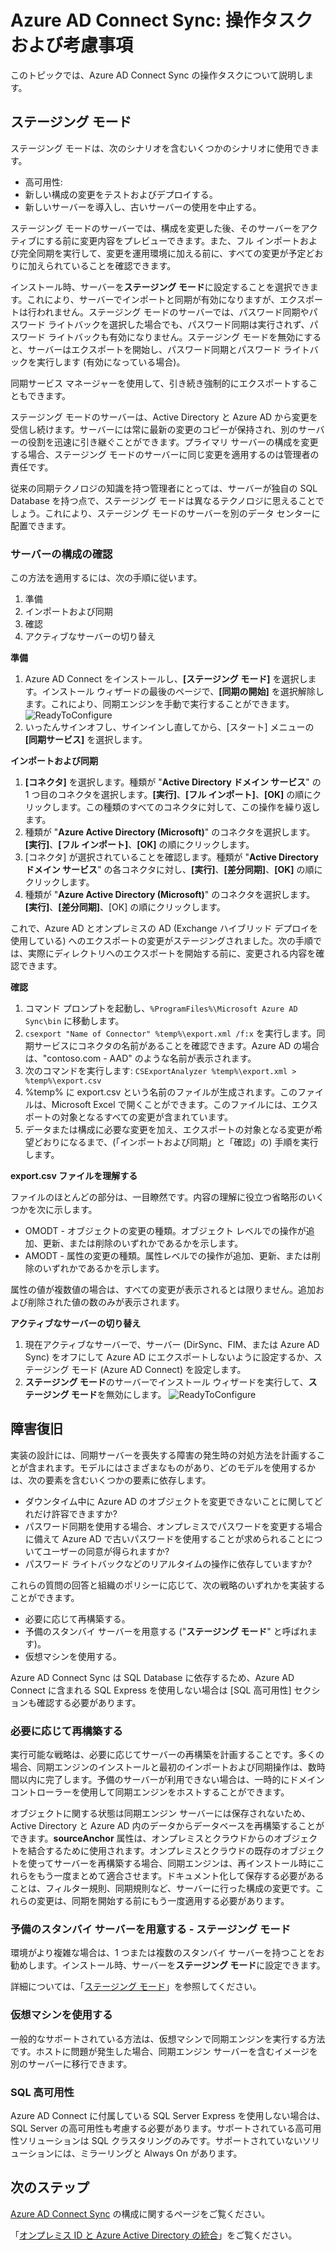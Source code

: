 <properties
   pageTitle="Azure AD Connect Sync: 操作タスクおよび考慮事項 | Microsoft Azure"
   description="このトピックでは、Azure AD Connect Sync の運用タスクと、このコンポーネントを操作するための準備方法について説明します。"
   services="active-directory"
   documentationCenter=""
   authors="AndKjell"
   manager="StevenPo"
   editor=""/>

<tags
   ms.service="active-directory"
   ms.devlang="na"
   ms.topic="article"
   ms.tgt_pltfrm="na"
   ms.workload="identity"
   ms.date="06/27/2016"
   ms.author="andkjell"/>

# Azure AD Connect Sync: 操作タスクおよび考慮事項
このトピックでは、Azure AD Connect Sync の操作タスクについて説明します。

## ステージング モード
ステージング モードは、次のシナリオを含むいくつかのシナリオに使用できます。

-	高可用性:
-	新しい構成の変更をテストおよびデプロイする。
-	新しいサーバーを導入し、古いサーバーの使用を中止する。

ステージング モードのサーバーでは、構成を変更した後、そのサーバーをアクティブにする前に変更内容をプレビューできます。また、フル インポートおよび完全同期を実行して、変更を運用環境に加える前に、すべての変更が予定どおりに加えられていることを確認できます。

インストール時、サーバーを**ステージング モード**に設定することを選択できます。これにより、サーバーでインポートと同期が有効になりますが、エクスポートは行われません。ステージング モードのサーバーでは、パスワード同期やパスワード ライトバックを選択した場合でも、パスワード同期は実行されず、パスワード ライトバックも有効になりません。ステージング モードを無効にすると、サーバーはエクスポートを開始し、パスワード同期とパスワード ライトバックを実行します (有効になっている場合)。

同期サービス マネージャーを使用して、引き続き強制的にエクスポートすることもできます。

ステージング モードのサーバーは、Active Directory と Azure AD から変更を受信し続けます。サーバーには常に最新の変更のコピーが保持され、別のサーバーの役割を迅速に引き継ぐことができます。プライマリ サーバーの構成を変更する場合、ステージング モードのサーバーに同じ変更を適用するのは管理者の責任です。

従来の同期テクノロジの知識を持つ管理者にとっては、サーバーが独自の SQL Database を持つ点で、ステージング モードは異なるテクノロジに思えることでしょう。これにより、ステージング モードのサーバーを別のデータ センターに配置できます。

### サーバーの構成の確認
この方法を適用するには、次の手順に従います。

1. 準備
2. インポートおよび同期
3. 確認
4. アクティブなサーバーの切り替え

**準備**

1. Azure AD Connect をインストールし、**[ステージング モード]** を選択します。インストール ウィザードの最後のページで、**[同期の開始]** を選択解除します。これにより、同期エンジンを手動で実行することができます。 ![ReadyToConfigure](./media/active-directory-aadconnectsync-operations/readytoconfigure.png)
2. いったんサインオフし、サインインし直してから、[スタート] メニューの **[同期サービス]** を選択します。

**インポートおよび同期**

1. **[コネクタ]** を選択します。種類が "**Active Directory ドメイン サービス**" の 1 つ目のコネクタを選択します。**[実行]**、**[フル インポート]**、**[OK]** の順にクリックします。この種類のすべてのコネクタに対して、この操作を繰り返します。
2. 種類が "**Azure Active Directory (Microsoft)**" のコネクタを選択します。**[実行]**、**[フル インポート]**、**[OK]** の順にクリックします。
3. [コネクタ] が選択されていることを確認します。種類が "**Active Directory ドメイン サービス**" の各コネクタに対し、**[実行]**、**[差分同期]**、**[OK]** の順にクリックします。
4. 種類が "**Azure Active Directory (Microsoft)**" のコネクタを選択します。**[実行]**、**[差分同期]**、[OK] の順にクリックします。

これで、Azure AD とオンプレミスの AD (Exchange ハイブリッド デプロイを使用している) へのエクスポートの変更がステージングされました。次の手順では、実際にディレクトリへのエクスポートを開始する前に、変更される内容を確認できます。

**確認**

1. コマンド プロンプトを起動し、`%ProgramFiles%\Microsoft Azure AD Sync\bin` に移動します。
2. `csexport "Name of Connector" %temp%\export.xml /f:x` を実行します。同期サービスにコネクタの名前があることを確認できます。Azure AD の場合は、"contoso.com - AAD" のような名前が表示されます。
3. 次のコマンドを実行します: `CSExportAnalyzer %temp%\export.xml > %temp%\export.csv`
4. %temp% に export.csv という名前のファイルが生成されます。このファイルは、Microsoft Excel で開くことができます。このファイルには、エクスポートの対象となるすべての変更が含まれています。
5. データまたは構成に必要な変更を加え、エクスポートの対象となる変更が希望どおりになるまで、(「インポートおよび同期」と「確認」の) 手順を実行します。

**export.csv ファイルを理解する**

ファイルのほとんどの部分は、一目瞭然です。内容の理解に役立つ省略形のいくつかを次に示します。

- OMODT - オブジェクトの変更の種類。オブジェクト レベルでの操作が追加、更新、または削除のいずれかであるかを示します。
- AMODT - 属性の変更の種類。属性レベルでの操作が追加、更新、または削除のいずれかであるかを示します。

属性の値が複数値の場合は、すべての変更が表示されるとは限りません。追加および削除された値の数のみが表示されます。

**アクティブなサーバーの切り替え**

1. 現在アクティブなサーバーで、サーバー (DirSync、FIM、または Azure AD Sync) をオフにして Azure AD にエクスポートしないように設定するか、ステージング モード (Azure AD Connect) を設定します。
2. **ステージング モード**のサーバーでインストール ウィザードを実行して、**ステージング モード**を無効にします。 ![ReadyToConfigure](./media/active-directory-aadconnectsync-operations/additionaltasks.png)

## 障害復旧
実装の設計には、同期サーバーを喪失する障害の発生時の対処方法を計画することが含まれます。モデルにはさまざまなものがあり、どのモデルを使用するかは、次の要素を含むいくつかの要素に依存します。

-	ダウンタイム中に Azure AD のオブジェクトを変更できないことに関してどれだけ許容できますか?
-	パスワード同期を使用する場合、オンプレミスでパスワードを変更する場合に備えて Azure AD で古いパスワードを使用することが求められることについてユーザーの同意が得られますか?
-	パスワード ライトバックなどのリアルタイムの操作に依存していますか?

これらの質問の回答と組織のポリシーに応じて、次の戦略のいずれかを実装することができます。

-	必要に応じて再構築する。
-	予備のスタンバイ サーバーを用意する ("**ステージング モード**" と呼ばれます)。
-	仮想マシンを使用する。

Azure AD Connect Sync は SQL Database に依存するため、Azure AD Connect に含まれる SQL Express を使用しない場合は [SQL 高可用性] セクションも確認する必要があります。

### 必要に応じて再構築する
実行可能な戦略は、必要に応じてサーバーの再構築を計画することです。多くの場合、同期エンジンのインストールと最初のインポートおよび同期操作は、数時間以内に完了します。予備のサーバーが利用できない場合は、一時的にドメイン コントローラーを使用して同期エンジンをホストすることができます。

オブジェクトに関する状態は同期エンジン サーバーには保存されないため、Active Directory と Azure AD 内のデータからデータベースを再構築することができます。**sourceAnchor** 属性は、オンプレミスとクラウドからのオブジェクトを結合するために使用されます。オンプレミスとクラウドの既存のオブジェクトを使ってサーバーを再構築する場合、同期エンジンは、再インストール時にこれらをもう一度まとめて適合させます。ドキュメント化して保存する必要があることは、フィルター規則、同期規則など、サーバーに行った構成の変更です。これらの変更は、同期を開始する前にもう一度適用する必要があります。

### 予備のスタンバイ サーバーを用意する - ステージング モード
環境がより複雑な場合は、1 つまたは複数のスタンバイ サーバーを持つことをお勧めします。インストール時、サーバーを**ステージング モード**に設定できます。

詳細については、「[ステージング モード](#staging-mode)」を参照してください。

### 仮想マシンを使用する
一般的なサポートされている方法は、仮想マシンで同期エンジンを実行する方法です。ホストに問題が発生した場合、同期エンジン サーバーを含むイメージを別のサーバーに移行できます。

### SQL 高可用性
Azure AD Connect に付属している SQL Server Express を使用しない場合は、SQL Server の高可用性も考慮する必要があります。サポートされている高可用性ソリューションは SQL クラスタリングのみです。サポートされていないソリューションには、ミラーリングと Always On があります。

## 次のステップ
[Azure AD Connect Sync](active-directory-aadconnectsync-whatis.md) の構成に関するページをご覧ください。

「[オンプレミス ID と Azure Active Directory の統合](active-directory-aadconnect.md)」をご覧ください。

<!---HONumber=AcomDC_0629_2016-->